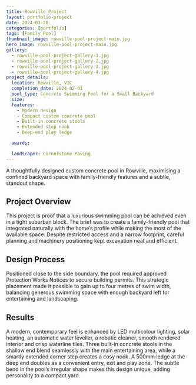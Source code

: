 ```yaml
---
title: Rowville Project
layout: portfolio-project
date: 2024-03-20
categories: [portfolio]
tags: [Family Pool]
thumbnail_image: rowville-pool-project-main.jpg
hero_image: rowville-pool-project-main.jpg
gallery:
  - rowville-pool-project-gallery-1.jpg
  - rowville-pool-project-gallery-2.jpg
  - rowville-pool-project-gallery-3.jpg
  - rowville-pool-project-gallery-4.jpg
project_details:
  location: Rowville, VIC
  completion_date: 2024-02-01
  pool_type: Concrete Swimming Pool for a Small Backyard
  size: 
  features:
    - Modern design
    - Compact custom concrete pool
    - Built-in concrete stools
    - Extended step nook
    - Deep-end play ledge

  awards:

  landscaper: Cornerstone Paving
---
```


A thoughtfully designed custom concrete pool in Rowville, maximising a confined backyard space with family-friendly features and a subtle, standout shape.

## Project Overview

This project is proof that a luxurious swimming pool can be achieved even in a tight suburban block. The brief was to create a family-friendly pool that integrated naturally with the home’s profile while making the most of the available space. Despite restricted access and a narrow footprint, careful planning and machinery positioning kept excavation neat and efficient.


## Design Process

Positioned close to the side boundary, the pool required approved Protection Works Notices to secure building permits. This strategic placement made it possible to gain up to four metres of swim width, balancing generous swimming space with enough backyard left for entertaining and landscaping.

## Results

A modern, contemporary feel is enhanced by LED multicolour lighting, solar heating, an automatic water leveller, a robotic cleaner, smooth rendered interior and crisp waterline tiles. Three built-in concrete stools in the shallow end blend seamlessly with the main entertaining area, while a smartly extended corner step creates a cosy nook. A 500mm ledge at the deep end doubles as a convenient entry, exit and play zone. The subtle bend in the pool’s irregular shape makes this design unique, adding personality to a compact yard.

